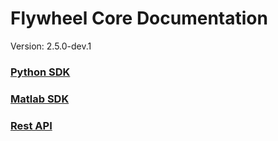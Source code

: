 # Flywheel Core Documentation
Version: 2.5.0-dev.1

### [Python SDK](python/)

### [Matlab SDK](matlab/)

### [Rest API](swagger/index.html)

